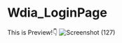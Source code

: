 # Wdia_LoginPage
 This is Preview!👇
![Screenshot (127)](https://user-images.githubusercontent.com/89578782/180598981-a8a1a0da-6038-46f5-ac12-303c79dc522e.png)

